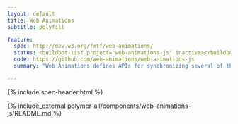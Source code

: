 ```yaml
---
layout: default
title: Web Animations
subtitle: polyfill

feature:
  spec: http://dev.w3.org/fxtf/web-animations/
  status: <buildbot-list project="web-animations-js" inactive></buildbot-list>
  code: https://github.com/web-animations/web-animations-js
  summary: "Web Animations defines APIs for synchronizing several of the web's animation models with complex, scriptable animations."

---
```


<!-- TODO(ericbidelman): remove when Toolkit builds in Web Animations. -->
<!-- <script src="/toolkit/platform/web-animations-js/web-animations.js"></script> -->

{% include spec-header.html %}

{% include_external polymer-all/components/web-animations-js/README.md %}

